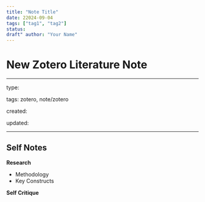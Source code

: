 ```yaml
---
title: "Note Title"
date: 22024-09-04
tags: ["tag1", "tag2"] 
status: 
draft" author: "Your Name"
---
```


# New Zotero Literature Note
---
type:

tags: zotero, note/zotero

created:

updated:

---

## Self Notes

**Research**
- Methodology
- Key Constructs

**Self Critique**

